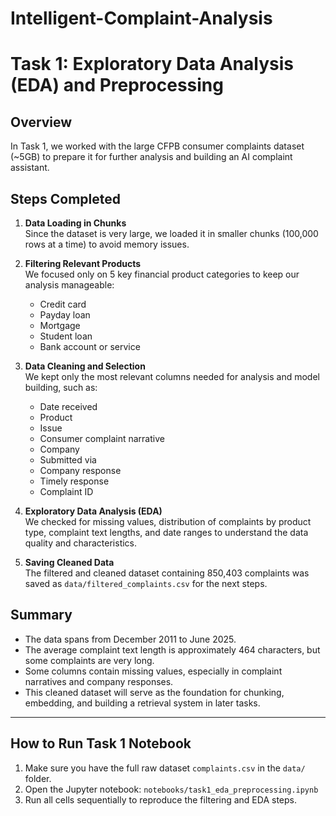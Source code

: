 # Intelligent-Complaint-Analysis
# Task 1: Exploratory Data Analysis (EDA) and Preprocessing

## Overview

In Task 1, we worked with the large CFPB consumer complaints dataset (~5GB) to prepare it for further analysis and building an AI complaint assistant.

## Steps Completed

1. **Data Loading in Chunks**  
   Since the dataset is very large, we loaded it in smaller chunks (100,000 rows at a time) to avoid memory issues.

2. **Filtering Relevant Products**  
   We focused only on 5 key financial product categories to keep our analysis manageable:
   - Credit card  
   - Payday loan  
   - Mortgage  
   - Student loan  
   - Bank account or service  

3. **Data Cleaning and Selection**  
   We kept only the most relevant columns needed for analysis and model building, such as:
   - Date received  
   - Product  
   - Issue  
   - Consumer complaint narrative  
   - Company  
   - Submitted via  
   - Company response  
   - Timely response  
   - Complaint ID  

4. **Exploratory Data Analysis (EDA)**  
   We checked for missing values, distribution of complaints by product type, complaint text lengths, and date ranges to understand the data quality and characteristics.

5. **Saving Cleaned Data**  
   The filtered and cleaned dataset containing 850,403 complaints was saved as `data/filtered_complaints.csv` for the next steps.

## Summary

- The data spans from December 2011 to June 2025.
- The average complaint text length is approximately 464 characters, but some complaints are very long.
- Some columns contain missing values, especially in complaint narratives and company responses.
- This cleaned dataset will serve as the foundation for chunking, embedding, and building a retrieval system in later tasks.

---

## How to Run Task 1 Notebook

1. Make sure you have the full raw dataset `complaints.csv` in the `data/` folder.  
2. Open the Jupyter notebook: `notebooks/task1_eda_preprocessing.ipynb`  
3. Run all cells sequentially to reproduce the filtering and EDA steps.
